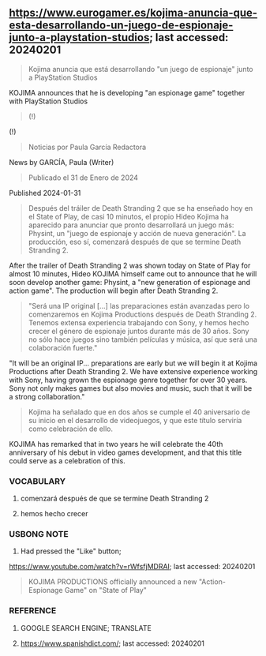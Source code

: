 ## https://www.eurogamer.es/kojima-anuncia-que-esta-desarrollando-un-juego-de-espionaje-junto-a-playstation-studios; last accessed: 20240201

> Kojima anuncia que está desarrollando "un juego de espionaje" junto a PlayStation Studios

KOJIMA announces that he is developing "an espionage game" together with PlayStation Studios

> (!)

(!)

> Noticias por Paula García Redactora

News by GARCÍA, Paula (Writer)

> Publicado el 31 de Enero de 2024

Published 2024-01-31

> Después del tráiler de Death Stranding 2 que se ha enseñado hoy en el State of Play, de casi 10 minutos, el propio Hideo Kojima ha aparecido para anunciar que pronto desarrollará un juego más: Physint, un "juego de espionaje y acción de nueva generación". La producción, eso sí, comenzará después de que se termine Death Stranding 2.

After the trailer of Death Stranding 2 was shown today on State of Play for almost 10 minutes, Hideo KOJIMA himself came out to announce that he will soon develop another game: Physint, a "new generation of espionage and action game". The production will begin after Death Stranding 2.

> "Será una IP original [...] las preparaciones están avanzadas pero lo comenzaremos en Kojima Productions después de Death Stranding 2. Tenemos extensa experiencia trabajando con Sony, y hemos hecho crecer el género de espionaje juntos durante más de 30 años. Sony no sólo hace juegos sino también películas y música, así que será una colaboración fuerte."

"It will be an original IP... preparations are early but we will begin it at Kojima Productions after Death Stranding 2. We have extensive experience working with Sony, having grown the espionage genre together for over 30 years. Sony not only makes games but also movies and music, such that it will be a strong collaboration."

> Kojima ha señalado que en dos años se cumple el 40 aniversario de su inicio en el desarrollo de videojuegos, y que este título serviría como celebración de ello. 

KOJIMA has remarked that in two years he will celebrate the 40th anniversary of his debut in video games development, and that this title could serve as a celebration of this.


### VOCABULARY

1) comenzará después de que se termine Death Stranding 2

2) hemos hecho crecer

### USBONG NOTE

1) Had pressed the "Like" button;

https://www.youtube.com/watch?v=rWfsfjMDRAI; last accessed: 20240201

> KOJIMA PRODUCTIONS officially announced a new "Action-Espionage Game" on "State of Play" 

### REFERENCE

1) GOOGLE SEARCH ENGINE; TRANSLATE

2) https://www.spanishdict.com/; last accessed: 20240201